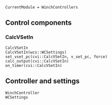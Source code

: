 ```@meta
CurrentModule = WinchControllers
```

## Control components
### CalcVSetIn
```@docs
CalcVSetIn
CalcVSetIn(wcs::WCSettings)
set_vset_pc(cvi::CalcVSetIn, v_set_pc, force)
calc_output(cvi::CalcVSetIn)
on_timer(cvi::CalcVSetIn)
```

## Controller and settings
```@docs
WinchController
WCSettings
```
